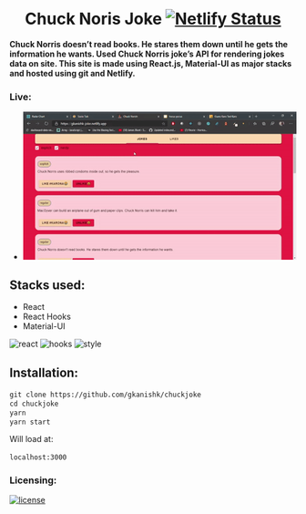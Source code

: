 <p align="center">
    <br>
    <h1 align="center" >Chuck Noris Joke
     <a href="https://app.netlify.com/sites/gkanishk-joke/deploys" align="center"><img src="https://api.netlify.com/api/v1/badges/382a6f81-7b62-49ed-844f-eefd1382c435/deploy-status" alt="Netlify Status"></a></h1>
</p>

**Chuck Norris doesn’t read books. He stares them down until he gets the information he wants. Used Chuck Norris joke’s API for rendering jokes data on site. This site is made using React.js, Material-UI as major stacks and hosted using git and Netlify.**

### Live:
   - ![demo](/public/chuck.gif)

## Stacks used:
- React
- React Hooks
- Material-UI

![react](https://img.shields.io/badge/frontend-react-blue) ![hooks](https://img.shields.io/badge/react-hooks-yellow) ![style](https://img.shields.io/badge/syle-MaterialUI-green)

## Installation:

```
git clone https://github.com/gkanishk/chuckjoke
cd chuckjoke
yarn
yarn start

```
Will load at:

`localhost:3000`

### Licensing:
[![license](https://img.shields.io/bower/l/react?style=for-the-badge)](/LICENSE)
